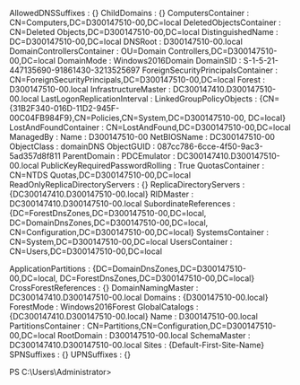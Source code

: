 
AllowedDNSSuffixes                 : {}
ChildDomains                       : {}
ComputersContainer                 : CN=Computers,DC=D300147510-00,DC=local
DeletedObjectsContainer            : CN=Deleted Objects,DC=D300147510-00,DC=local
DistinguishedName                  : DC=D300147510-00,DC=local
DNSRoot                            : D300147510-00.local
DomainControllersContainer         : OU=Domain Controllers,DC=D300147510-00,DC=local
DomainMode                         : Windows2016Domain
DomainSID                          : S-1-5-21-447135690-91861430-3213525697
ForeignSecurityPrincipalsContainer : CN=ForeignSecurityPrincipals,DC=D300147510-00,DC=local
Forest                             : D300147510-00.local
InfrastructureMaster               : DC300147410.D300147510-00.local
LastLogonReplicationInterval       :
LinkedGroupPolicyObjects           : {CN={31B2F340-016D-11D2-945F-00C04FB984F9},CN=Policies,CN=System,DC=D300147510-00,
                                     DC=local}
LostAndFoundContainer              : CN=LostAndFound,DC=D300147510-00,DC=local
ManagedBy                          :
Name                               : D300147510-00
NetBIOSName                        : DC300147510-00
ObjectClass                        : domainDNS
ObjectGUID                         : 087cc786-6cce-4f50-9ac3-5ad357d8f811
ParentDomain                       :
PDCEmulator                        : DC300147410.D300147510-00.local
PublicKeyRequiredPasswordRolling   : True
QuotasContainer                    : CN=NTDS Quotas,DC=D300147510-00,DC=local
ReadOnlyReplicaDirectoryServers    : {}
ReplicaDirectoryServers            : {DC300147410.D300147510-00.local}
RIDMaster                          : DC300147410.D300147510-00.local
SubordinateReferences              : {DC=ForestDnsZones,DC=D300147510-00,DC=local,
                                     DC=DomainDnsZones,DC=D300147510-00,DC=local,
                                     CN=Configuration,DC=D300147510-00,DC=local}
SystemsContainer                   : CN=System,DC=D300147510-00,DC=local
UsersContainer                     : CN=Users,DC=D300147510-00,DC=local

ApplicationPartitions : {DC=DomainDnsZones,DC=D300147510-00,DC=local, DC=ForestDnsZones,DC=D300147510-00,DC=local}
CrossForestReferences : {}
DomainNamingMaster    : DC300147410.D300147510-00.local
Domains               : {D300147510-00.local}
ForestMode            : Windows2016Forest
GlobalCatalogs        : {DC300147410.D300147510-00.local}
Name                  : D300147510-00.local
PartitionsContainer   : CN=Partitions,CN=Configuration,DC=D300147510-00,DC=local
RootDomain            : D300147510-00.local
SchemaMaster          : DC300147410.D300147510-00.local
Sites                 : {Default-First-Site-Name}
SPNSuffixes           : {}
UPNSuffixes           : {}



PS C:\Users\Administrator>

